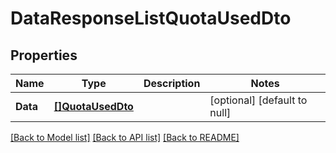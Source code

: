 # DataResponseListQuotaUsedDto

## Properties
Name | Type | Description | Notes
------------ | ------------- | ------------- | -------------
**Data** | [**[]QuotaUsedDto**](QuotaUsedDto.md) |  | [optional] [default to null]

[[Back to Model list]](../README.md#documentation-for-models) [[Back to API list]](../README.md#documentation-for-api-endpoints) [[Back to README]](../README.md)


